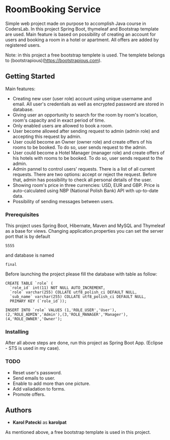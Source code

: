 # RoomBooking Service

Simple web project made on purpose to accomplish Java course in CodersLab. In this project Spring Boot, thymeleaf and Bootstrap template are used. Main feature is based on possibility of creating an account for users and booking a room in a hotel or apartment. All offers are added by registered users.

Note: in this project a free bootstrap templete is used. The templete belongs to (bootstrapious)(https://bootstrapious.com).


## Getting Started

Main features:
* Creating new user (user role) account using unique username and email. All user's credentials as well as encrypted password are stored in database.
* Giving user an opportunity to search for the room by room's location, room's capacity and in exact period of time.
* Only enabled users are allowed to book a room.
* User become allowed after sending request to admin (admin role) and accepting this request by admin.
* User could become an Owner (owner role) and create offers of his rooms to be booked. To do so, user sends request to the admin.
* User could become a Hotel Manager (manager role) and create offers of his hotels with rooms to be booked. To do so, user sends request to the admin.
* Admin pannel to control users' requests. There is a list of all current requests. There are two options: accept or reject the request. Before that, admin has possibility to check all personal details of the user.
* Showing room's price in three currencies: USD, EUR and GBP. Price is auto-calculated using NBP (National Polish Bank) API with up-to-date data.
* Possibility of sending messages between users.

### Prerequisites

This project uses Spring Boot, Hibernate, Maven and MySQL and Thymeleaf as a base for views. Changing application.properties you can set the server port that is by default
```
5555
```
and database is named
```
final
```
Before launching the project please fill the database with table as follow:
```
CREATE TABLE `role` (
  `role_id` int(11) NOT NULL AUTO_INCREMENT,
  `role` varchar(255) COLLATE utf8_polish_ci DEFAULT NULL,
  `sub_name` varchar(255) COLLATE utf8_polish_ci DEFAULT NULL,
  PRIMARY KEY (`role_id`));

INSERT INTO `role` VALUES (1,'ROLE_USER','User'),(2,'ROLE_ADMIN','Admin'),(3,'ROLE_MANAGER','Manager'),(4,'ROLE_OWNER','Owner');
```

### Installing

After all above steps are done, run this project as Spring Boot App. (Eclipse - STS is used in my case).


### TODO
 
* Reset user's password.
* Send emails to user.
* Enable to add more than one picture.
* Add valiadation to forms.
* Promote offers.

## Authors

* **Karol Patecki** as **karolpat** 

As mentioned above, a free bootstrap template is used in this project.


